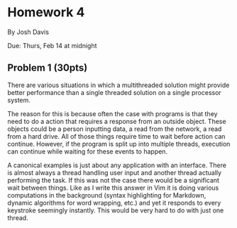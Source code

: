 Homework 4
==========

By Josh Davis

Due: Thurs, Feb 14 at midnight

## Problem 1 (30pts)
There are various situations in which a multithreaded solution might provide
better performance than a single threaded solution on a single processor system.

The reason for this is because often the case with programs is that they need to
do a action that requires a response from an outside object. These objects could
be a person inputting data, a read from the network, a read from a hard drive.
All of those things require time to wait before action can continue. However, if
the program is split up into multiple threads, execution can continue while
waiting for these events to happen.

A canonical examples is just about any application with an interface. There is
almost always a thread handling user input and another thread actually
performing the task. If this was not the case there would be a significant wait
between things. Like as I write this answer in Vim it is doing various
computations in the background (syntax highlighting for Markdown, dynamic
algorithms for word wrapping, etc.) and yet it responds to every keystroke
seemingly instantly. This would be very hard to do with just one thread.
